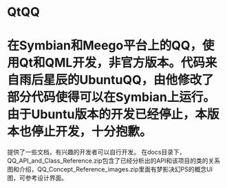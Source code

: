 ﻿QtQQ
====

在Symbian和Meego平台上的QQ，使用Qt和QML开发，非官方版本。代码来自雨后星辰的UbuntuQQ，由他修改了部分代码使得可以在Symbian上运行。由于Ubuntu版本的开发已经停止，本版本也停止开发，十分抱歉。
====
提供了一些文档，有兴趣的开发者可以自行开发。
在docs目录下，QQ_API_and_Class_Reference.zip包含了已经分析出的API和该项目的类的关系图和介绍，QQ_Concept_Reference_images.zip里面有梦影决幻PS的概念UI图，可参考设计界面。
